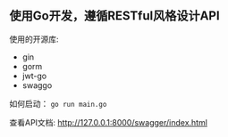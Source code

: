 ## 使用Go开发，遵循RESTful风格设计API

使用的开源库:
- gin
- gorm
- jwt-go
- swaggo

如何启动：
`go run main.go`

查看API文档: http://127.0.0.1:8000/swagger/index.html
